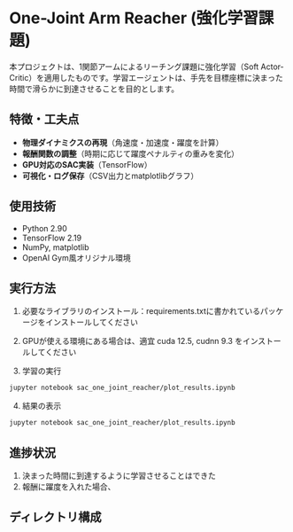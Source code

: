 # One-Joint Arm Reacher (強化学習課題)

本プロジェクトは、1関節アームによるリーチング課題に強化学習（Soft Actor-Critic）を適用したものです。学習エージェントは、手先を目標座標に決まった時間で滑らかに到達させることを目的とします。

## 特徴・工夫点
- **物理ダイナミクスの再現**（角速度・加速度・躍度を計算）
- **報酬関数の調整**（時期に応じて躍度ペナルティの重みを変化）
- **GPU対応のSAC実装**（TensorFlow）
- **可視化・ログ保存**（CSV出力とmatplotlibグラフ）

## 使用技術
- Python 2.90
- TensorFlow 2.19
- NumPy, matplotlib
- OpenAI Gym風オリジナル環境

## 実行方法
1. 必要なライブラリのインストール：requirements.txtに書かれているパッケージをインストールしてください
2. GPUが使える環境にある場合は、適宜 cuda 12.5, cudnn 9.3 をインストールしてください

3. 学習の実行
```bash
jupyter notebook sac_one_joint_reacher/plot_results.ipynb
```

4. 結果の表示
```bash
jupyter notebook sac_one_joint_reacher/plot_results.ipynb
```
## 進捗状況
1. 決まった時間に到達するように学習させることはできた
2. 報酬に躍度を入れた場合、
## ディレクトリ構成

